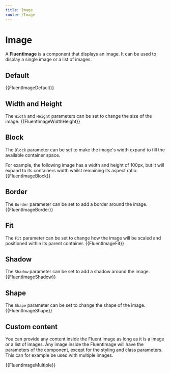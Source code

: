 ```yaml
---
title: Image
route: /Image
---
```


# Image
A **FluentImage** is a component that displays an image. It can be used to display a single image or a list of images.

## Default
{{FluentImageDefault}}

## Width and Height
The `Width` and `Height` parameters can be set to change the size of the image.
{{FluentImageWidthHeight}}

## Block
The `Block` parameter can be set to make the image's width expand to fill the available container space.

For example, the following image has a width and height of 100px, but it will expand to its containers width whilst remaining its aspect ratio.
{{FluentImageBlock}}

## Border
The `Border` parameter can be set to add a border around the image.
{{FluentImageBorder}}

## Fit
The `Fit` parameter can be set to change how the image will be scaled and positioned within its parent container.
{{FluentImageFit}}

## Shadow
The `Shadow` parameter can be set to add a shadow around the image.
{{FluentImageShadow}}

## Shape
The `Shape` parameter can be set to change the shape of the image.
{{FluentImageShape}}

## Custom content
You can provide any content inside the Fluent image as long as it is a image or a list of images. Any image inside the FluentImage will have the parameters of the component,
except for the styling and class parameters. This can for example be used with multiple images.

{{FluentImageMultiple}}
